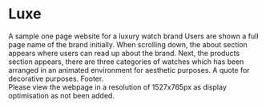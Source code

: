 # Luxe
A sample one page website for a luxury watch brand
Users are shown a full page name of the brand initially.
When scrolling down, the about section appears where users can read up about the brand.
Next, the products section appears, there are three categories of watches which has been arranged in an animated environment for aesthetic purposes.
A quote for decorative purposes.
Footer.
<br> Please view the webpage in a resolution of 1527x765px as display optimisation as not been added.
